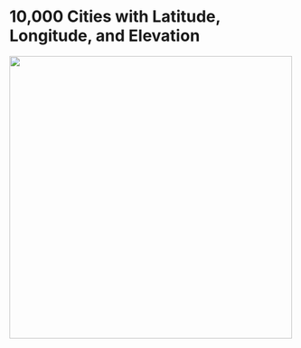 # 10,000 Cities with Latitude, Longitude, and Elevation


<img src="http://i.imgur.com/gNiDWhu.gif" width="500" height="500">
